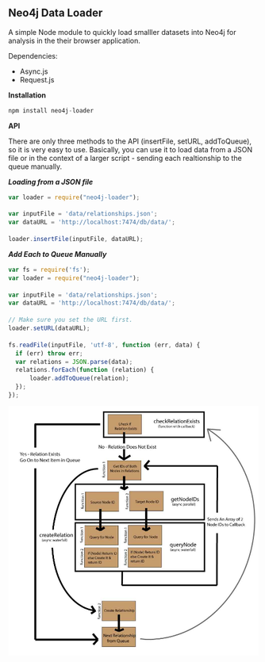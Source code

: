 <h2>Neo4j Data Loader</h2>

A simple Node module to quickly load smalller datasets into Neo4j for analysis in the their browser application.

Dependencies:

* Async.js
* Request.js

**Installation**

```javascript
npm install neo4j-loader
```

**API**

There are only three methods to the API (insertFile, setURL, addToQueue), so it is very easy to use.  Basically, you can use it to load data from a JSON file or in the context of a larger script - sending each realtionship to the queue manually.

***Loading from a JSON file***

```javascript
var loader = require("neo4j-loader");

var inputFile = 'data/relationships.json';
var dataURL = 'http://localhost:7474/db/data/';

loader.insertFile(inputFile, dataURL);
```

***Add Each to Queue Manually***

```javascript
var fs = require('fs');
var loader = require("neo4j-loader");

var inputFile = 'data/relationships.json';
var dataURL = 'http://localhost:7474/db/data/';

// Make sure you set the URL first.
loader.setURL(dataURL); 

fs.readFile(inputFile, 'utf-8', function (err, data) {
  if (err) throw err;
  var relations = JSON.parse(data);
  relations.forEach(function (relation) {
      loader.addToQueue(relation);
  });
});
```

<img src="neo4j-loader.jpg" />



